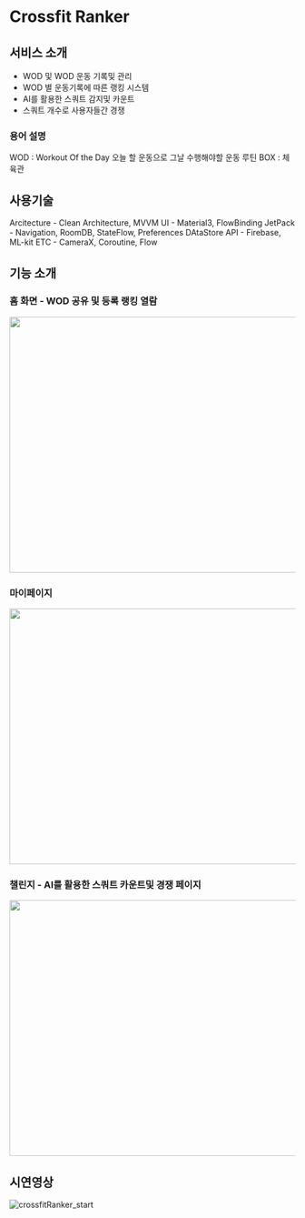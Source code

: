 # Crossfit Ranker


## 서비스 소개
- WOD 및 WOD 운동 기록및 관리
- WOD 별 운동기록에 따른 랭킹 시스템
- AI를 활용한 스쿼트 감지및 카운트
- 스쿼트 개수로 사용자들간 경쟁

### 용어 설명
WOD : Workout Of the Day
  오늘 할 운동으로 그날 수행해야할 운동 루틴
BOX : 체육관

## 사용기술
Arcitecture - Clean Architecture, MVVM
UI - Material3, FlowBinding
JetPack - Navigation, RoomDB, StateFlow, Preferences DAtaStore
API - Firebase, ML-kit
ETC - CameraX, Coroutine, Flow

## 기능 소개
### 홈 화면 - WOD 공유 및 등록 랭킹 열람
<img src="https://github.com/chrisjyh/CrossfitRanker/assets/60378404/412927ee-d131-4b53-a438-d68eeed7ad88" width="850" height="450">

### 마이페이지
<img src="https://github.com/chrisjyh/CrossfitRanker/assets/60378404/26367f1e-0bbc-479d-8637-dcf56aef61b2" width="850" height="450">

### 챌린지 - AI를 활용한 스쿼트 카운트및 경쟁 페이지
<img src="https://github.com/chrisjyh/CrossfitRanker/assets/60378404/47f6b494-bb9b-4c17-86c8-e1d4a75d87f2" width="850" height="450">

## 시연영상
![crossfitRanker_start](https://github.com/chrisjyh/CrossfitRanker/assets/60378404/08067b66-5573-4815-8f59-917a23c07f0a)
